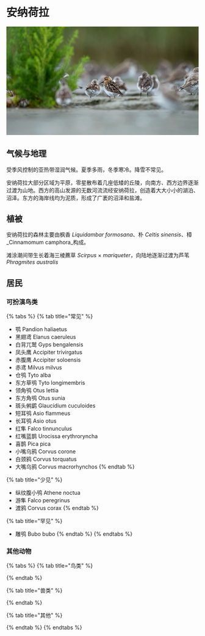 # 安纳荷拉



![](../../.gitbook/assets/shao-zui-yu-.jpg)

## 气候与地理  <a id="qi-hou"></a>

受季风控制的亚热带湿润气候。夏季多雨，冬季寒冷。降雪不常见。

‌安纳荷拉大部分区域为平原，零星散布着几座低矮的丘陵，向南方、西方边界逐渐过渡为山地。西方的高山发源的无数河流流经安纳荷拉，创造着大大小小的湖泊、沼泽。东方的海岸线均为泥质，形成了广袤的沼泽和盐滩。



## 植被 <a id="zhi-bei"></a>

安纳荷拉的森林主要由枫香 _Liquidambar formosana_、朴 _Celtis sinensis_、樟 _Cinnamomum camphora_构成。

滩涂潮间带生长着海三棱藨草 _Scirpus_ × _mariqueter_，向陆地逐渐过渡为芦苇 _Phragmites australis_

## 居民 <a id="ju-min"></a>

### 可扮演鸟类 <a id="ke-ban-yan-niao-lei"></a>

{% tabs %}
{% tab title="常见" %}
* 鹗 Pandion haliaetus
* 黑翅鸢 Elanus caeruleus
* 白背兀鹫 Gyps bengalensis
* 凤头鹰 Accipiter trivirgatus
* 赤腹鹰 Accipiter soloensis
* 赤鸢 Milvus milvus
* 仓鸮 Tyto alba
* 东方草鸮 Tyto longimembris
* 领角鸮 Otus lettia
* 东方角鸮 Otus sunia
* 斑头鸺鹠 Glaucidium cuculoides
* 短耳鸮 Asio flammeus
* 长耳鸮 Asio otus
* 红隼 Falco tinnunculus
* 红嘴蓝鹊 Urocissa erythroryncha
* 喜鹊 Pica pica
* 小嘴乌鸦 Corvus corone
* 白颈鸦 Corvus torquatus
* 大嘴乌鸦 Corvus macrorhynchos
{% endtab %}

{% tab title="少见" %}
* 纵纹腹小鸮 Athene noctua
* 游隼 Falco peregrinus
* 渡鸦 Corvus corax
{% endtab %}

{% tab title="罕见" %}
* 雕鸮 Bubo bubo
{% endtab %}
{% endtabs %}

### 其他动物 <a id="qi-ta-dong-wu"></a>

{% tabs %}
{% tab title="鸟类" %}

{% endtab %}

{% tab title="兽类" %}

{% endtab %}

{% tab title="其他" %}

{% endtab %}
{% endtabs %}

